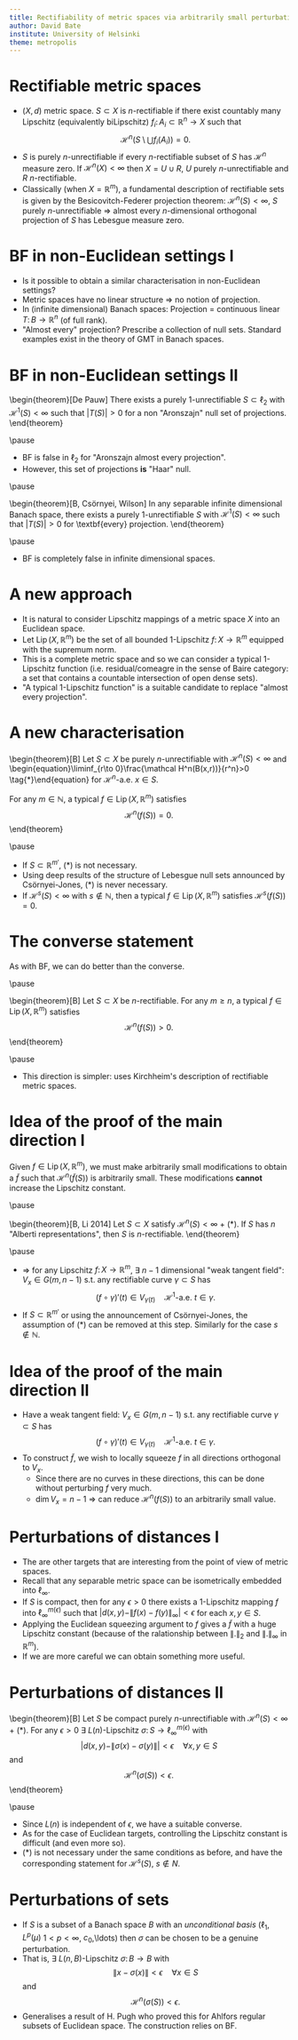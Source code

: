 ```yaml
---
title: Rectifiability of metric spaces via arbitrarily small perturbations
author: David Bate
institute: University of Helsinki
theme: metropolis
---
```


# Rectifiable metric spaces
*   $(X,d)$ metric space.  $S\subset X$ is $n$-rectifiable if there exist countably many Lipschitz (equivalently biLipschitz) $f_i\colon A_i \subset \mathbb R^n \to X$ such that
$$\mathcal H^n(S\setminus \bigcup f_i(A_i))=0.$$
*   $S$ is purely $n$-unrectifiable if every $n$-rectifiable subset of $S$ has $\mathcal H^n$ measure zero.  If $\mathcal H^n(X)<\infty$ then $X= U \cup R$, $U$ purely $n$-unrectifiable and $R$ $n$-rectifiable.
*   Classically (when $X=\mathbb R^m$), a fundamental description of rectifiable sets is given by the Besicovitch-Federer projection theorem: $\mathcal H^n(S)<\infty$, $S$ purely $n$-unrectifiable $\Rightarrow$ almost every $n$-dimensional orthogonal projection of $S$ has Lebesgue measure zero.

# BF in non-Euclidean settings I
*   Is it possible to obtain a similar characterisation in non-Euclidean settings?
*   Metric spaces have no linear structure $\Rightarrow$ no notion of projection.
*   In (infinite dimensional) Banach spaces: Projection = continuous linear $T \colon B \to \mathbb R^n$ (of full rank).
*   "Almost every" projection? Prescribe a collection of null sets.  Standard examples exist in the theory of GMT in Banach spaces.

# BF in non-Euclidean settings II
\begin{theorem}[De Pauw]
There exists a purely 1-unrectifiable $S\subset \ell_2$ with $\mathcal H^1(S)<\infty$ such that $|T(S)|>0$ for a non "Aronszajn" null set of projections.
\end{theorem}

\pause

*   BF is false in $\ell_2$ for "Aronszajn almost every projection".
*   However, this set of projections **is** "Haar" null.

\pause

\begin{theorem}[B, Csörnyei, Wilson]
In any separable infinite dimensional Banach space, there exists a purely 1-unrectifiable $S$ with $\mathcal H^1(S)<\infty$ such that $|T(S)|>0$ for \textbf{every} projection.
\end{theorem}

\pause

*   BF is completely false in infinite dimensional spaces.

# A new approach
*   It is natural to consider Lipschitz mappings of a metric space $X$ into an Euclidean space.
*   Let $\operatorname{Lip}(X,\mathbb R^m)$ be the set of all bounded 1-Lipschitz $f\colon X \to \mathbb R^m$ equipped with the supremum norm.
*   This is a complete metric space and so we can consider a typical 1-Lipschitz function (i.e. residual/comeagre in the sense of Baire category: a set that contains a countable intersection of open dense sets).
*   "A typical 1-Lipschitz function" is a suitable candidate to replace "almost every projection".

# A new characterisation

\begin{theorem}[B]
  Let $S\subset X$ be purely $n$-unrectifiable with $\mathcal H^n(S)<\infty$ and
  \begin{equation}\liminf_{r\to 0}\frac{\mathcal H^n(B(x,r))}{r^n}>0 \tag{$*$}\end{equation}
  for $\mathcal H^n$-a.e. $x\in S$.

  For any $m\in\mathbb N$, a typical $f \in \operatorname{Lip}(X,\mathbb R^m)$ satisfies
  $$\mathcal H^n(f(S))=0.$$
\end{theorem}

\pause

*   If $S\subset \mathbb R^{m'}$, $(*)$ is not necessary.
*   Using deep results of the structure of Lebesgue null sets announced by Csörnyei-Jones, $(*)$ is never necessary.
*   If $\mathcal H^s(S)<\infty$ with $s\not\in \mathbb N$, then a typical $f\in \operatorname{Lip}(X,\mathbb R^m)$ satisfies $\mathcal H^s(f(S))=0$.

# The converse statement
As with BF, we can do better than the converse.

\pause

\begin{theorem}[B]
  Let $S\subset X$ be $n$-rectifiable.
  For any $m\geq n$, a typical $f \in \operatorname{Lip}(X,\mathbb R^m)$ satisfies
  $$\mathcal H^n(f(S))>0.$$
\end{theorem}

\pause

*   This direction is simpler: uses Kirchheim's description of rectifiable metric spaces.

# Idea of the proof of the main direction I
Given $f\in \operatorname{Lip}(X,\mathbb R^m)$, we must make arbitrarily small modifications to obtain a $\tilde f$ such that $\mathcal H^n(\tilde f(S))$ is arbitrarily small.  These modifications **cannot** increase the Lipschitz constant.

\pause

\begin{theorem}[B, Li 2014]
Let $S \subset X$ satisfy $\mathcal H^n(S)<\infty$ + $(*)$.
If $S$ has $n$ "Alberti representations", then $S$ is $n$-rectifiable.
\end{theorem}

\pause

*   $\Rightarrow$ for any Lipschitz $f\colon X \to \mathbb R^m$, $\exists$ $n-1$ dimensional "weak tangent field": $V_x \in G(m,n-1)$ s.t. any rectifiable curve $\gamma \subset S$ has
$$(f\circ \gamma)'(t) \in V_{\gamma(t)} \quad \mathcal H^1\text{-a.e. } t\in \gamma.$$
*   If $S\subset \mathbb R^{m'}$ or using the announcement of Csörnyei-Jones, the assumption of $(*)$ can be removed at this step.  Similarly for the case $s\not\in \mathbb N$.

# Idea of the proof of the main direction II

*   Have a weak tangent field: $V_x \in G(m,n-1)$ s.t. any rectifiable curve $\gamma \subset S$ has
$$(f\circ \gamma)'(t) \in V_{\gamma(t)} \quad \mathcal H^1\text{-a.e. } t\in \gamma.$$
*   To construct $\tilde f$, we wish to locally squeeze $f$ in all directions orthogonal to $V_x$.
    -   Since there are no curves in these directions, this can be done without perturbing $f$ very much.
    -   $\dim V_x= n-1$ $\Rightarrow$ can reduce $\mathcal H^n(f(S))$ to an arbitrarily small value.


# Perturbations of distances I
*   The are other targets that are interesting from the point of view of metric spaces.
*   Recall that any separable metric space can be isometrically embedded into $\ell_\infty$.
*   If $S$ is compact, then for any $\epsilon>0$ there exists a 1-Lipschitz mapping $f$ into $\ell_\infty^{m(\epsilon)}$ such that $|d(x,y)-\|f(x)-f(y)\|_\infty|<\epsilon$ for each $x,y\in S$.
*   Applying the Euclidean squeezing argument to $f$ gives a $\tilde f$ with a huge Lipschitz constant (because of the ralationship between $\|.\|_2$ and $\|.\|_\infty$ in $\mathbb R^{m}$).
*   If we are more careful we can obtain something more useful.

# Perturbations of distances II
\begin{theorem}[B]
Let $S$ be compact purely $n$-unrectifiable with $\mathcal H^n(S)<\infty$ + $(*)$.
For any $\epsilon>0$ $\exists$ $L(n)$-Lipschitz $\sigma \colon S \to \ell_\infty^{m(\epsilon)}$ with
$$|d(x,y)- \|\sigma(x)-\sigma(y)\||<\epsilon \quad \forall x,y\in S$$
and
$$\mathcal H^n(\sigma(S))<\epsilon.$$
\end{theorem}

\pause

*   Since $L(n)$ is independent of $\epsilon$, we have a suitable converse.
*   As for the case of Euclidean targets, controlling the Lipschitz constant is difficult (and even more so).
*   $(*)$ is not necessary under the same conditions as before, and have the corresponding statement for $\mathcal H^s(S)$, $s\not \in N$.

# Perturbations of sets

*   If $S$ is a subset of a Banach space $B$ with an _unconditional basis_ ($\ell_1$, $L^p(\mu)$ $1<p<\infty$, $c_0$,\ldots) then $\sigma$ can be chosen to be a genuine perturbation.
*   That is, $\exists$ $L(n,B)$-Lipschitz $\sigma \colon B \to B$ with
$$\|x - \sigma(x)\|<\epsilon \quad \forall x\in S$$
and
$$\mathcal H^n(\sigma(S))<\epsilon.$$
*   Generalises a result of H. Pugh who proved this for Ahlfors regular subsets of Euclidean space.  The construction relies on BF.
